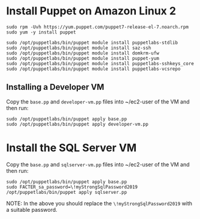 # Install Puppet on Amazon Linux 2

```
sudo rpm -Uvh https://yum.puppet.com/puppet7-release-el-7.noarch.rpm
sudo yum -y install puppet

sudo /opt/puppetlabs/bin/puppet module install puppetlabs-stdlib
sudo /opt/puppetlabs/bin/puppet module install saz-ssh
sudo /opt/puppetlabs/bin/puppet module install domkrm-ufw
sudo /opt/puppetlabs/bin/puppet module install puppet-yum
sudo /opt/puppetlabs/bin/puppet module install puppetlabs-sshkeys_core
sudo /opt/puppetlabs/bin/puppet module install puppetlabs-vcsrepo
```

## Installing a Developer VM

Copy the `base.pp` and `developer-vm.pp` files into ~/ec2-user of the VM and then run:

```
sudo /opt/puppetlabs/bin/puppet apply base.pp
sudo /opt/puppetlabs/bin/puppet apply developer-vm.pp

```

# Install the SQL Server VM

Copy the `base.pp` and `sqlserver-vm.pp` files into ~/ec2-user of the VM and then run:

```
sudo /opt/puppetlabs/bin/puppet apply base.pp
sudo FACTER_sa_password=\!myStrongSqlPassword2019 /opt/puppetlabs/bin/puppet apply sqlserver.pp
```

NOTE: In the above you should replace the `\!myStrongSqlPassword2019` with a suitable password.

